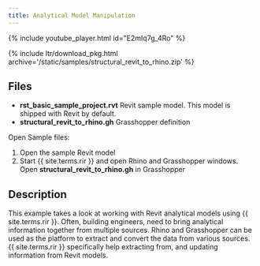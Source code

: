 ```yaml
---
title: Analytical Model Manipulation
---
```


<!-- intro video -->
{% include youtube_player.html id="E2mIq7g_4Ro" %}

{% include ltr/download_pkg.html archive='/static/samples/structural_revit_to_rhino.zip' %}

## Files

- **rst_basic_sample_project.rvt** Revit sample model. This model is shipped with Revit by default.
- **structural_revit_to_rhino.gh** Grasshopper definition

Open Sample files:

1. Open the sample Revit model
2. Start {{ site.terms.rir }} and open Rhino and Grasshopper windows. Open **structural_revit_to_rhino.gh** in Grasshopper

## Description

This example takes a look at working with Revit analytical models using {{ site.terms.rir }}. Often, building engineers, need to bring analytical information together from multiple sources. Rhino and Grasshopper can be used as the platform to extract and convert the data from various sources. {{ site.terms.rir }} specifically help extracting from, and updating information from Revit models.
